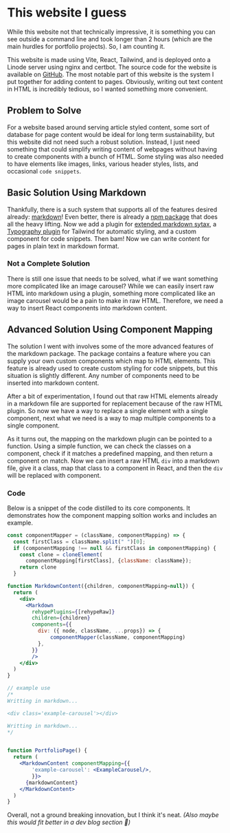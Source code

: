 # This website I guess

While this website not that technically impressive, it is something you can see outside a command line and took longer than 2 hours (which are the main hurdles for portfolio projects). So, I am counting it.

This website is made using Vite, React, Tailwind, and is deployed onto a Linode server using nginx and certbot. The source code for the website is available on [GitHub](https://github.com/SirJeremy/sirjeremy-website). The most notable part of this website is the system I put together for adding content to pages. Obviously, writing out text content in HTML is incredibly tedious, so I wanted something more convenient.

## Problem to Solve

For a website based around serving article styled content, some sort of database for page content would be ideal for long term sustainability, but this website did not need such a robust solution. Instead, I just need something that could simplify writing content of webpages without having to create components with a bunch of HTML. Some styling was also needed to have elements like images, links, various header styles, lists, and occasional `code snippets`.

## Basic Solution Using Markdown

Thankfully, there is a such system that supports all of the features desired already: [markdown](https://www.markdownguide.org/basic-syntax/)! Even better, there is already a [npm package](https://www.npmjs.com/package/react-markdown?activeTab=readme) that does all the heavy lifting. Now we add a plugin for [extended markdown sytax](https://www.npmjs.com/package/remark-gfm), a [Typography plugin](https://tailwindcss.com/docs/typography-plugin) for Tailwind for automatic styling, and a custom component for code snippets. Then bam! Now we can write content for pages in plain text in markdown format.

### Not a Complete Solution

There is still one issue that needs to be solved, what if we want something more complicated like an image carousel? While we can easily insert raw HTML into markdown using a plugin, something more complicated like an image carousel would be a pain to make in raw HTML. Therefore, we need a way to insert React components into markdown content.

## Advanced Solution Using Component Mapping

The solution I went with involves some of the more advanced features of the markdown package. The package contains a feature where you can supply your own custom components which map to HTML elements. This feature is already used to create custom styling for code snippets, but this situation is slightly different. Any number of components need to be inserted into markdown content.

After a bit of experimentation, I found out that raw HTML elements already in a markdown file are supported for replacement because of the raw HTML plugin. So now we have a way to replace a single element with a single component, next what we need is a way to map multiple components to a single component.

As it turns out, the mapping on the markdown plugin can be pointed to a function. Using a simple function, we can check the classes on a component, check if it matches a predefined mapping, and then return a component on match. Now we can insert a raw HTML `div` into a markdown file, give it a class, map that class to a component in React, and then the `div` will be replaced with component.

### Code

Below is a snippet of the code distilled to its core components. It demonstrates how the component mapping soltion works and includes an example.


``` jsx
const componentMapper = (className, componentMapping) => {
  const firstClass = className.split(" ")[0];
  if (componentMapping !== null && firstClass in componentMapping) {
    const clone = cloneElement(
      componentMapping[firstClass], {className: className});
    return clone
  }

function MarkdownContent({children, componentMapping=null}) {
  return (
    <div>
      <Markdown 
        rehypePlugins={[rehypeRaw]}
        children={children}
        components={{
          div: ({ node, className, ...props}) => {
              componentMapper(className, componentMapping)
          },
        }}
        />
    </div>
  )
}

// example use
/*
Writting in markdown...

<div class='example-carousel'></div>

Writting in markdown...
*/


function PortfolioPage() {
  return (
    <MarkdownContent componentMapping={{
        'example-carousel': <ExampleCarousel/>,
        }}>
      {markdownContent}
    </MarkdownContent>
  )
}
```

Overall, not a ground breaking innovation, but I think it's neat. *(Also maybe this would fit better in a dev blog section 🤔)*